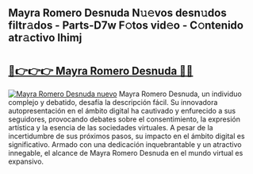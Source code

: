 ## Mayra Romero Desnuda N𝚞𝚎vos desn𝚞dos filtr𝚊dos - Parts-D7w F𝚘tos vid𝚎o - C𝚘ntenido atr𝚊ctivo lhimj

# <h2><a href="http://mba3nx.tromn.icu/?c=Mayra+Romero+Desnuda">🔗👉👉👉 Mayra Romero Desnuda 🔗🔗</a></h2>

[![Mayra Romero Desnuda nuevo](https://i.imgur.com/pEAQMta.gif)](http://mba3nx.tromn.icu/?c=Mayra+Romero+Desnuda)
Mayra Romero Desnuda, un individuo complejo y debatido, desafía la descripción fácil. Su innovadora autopresentación en el ámbito digital ha cautivado y enfurecido a sus seguidores, provocando debates sobre el consentimiento, la expresión artística y la esencia de las sociedades virtuales. A pesar de la incertidumbre de sus próximos pasos, su impacto en el ámbito digital es significativo. Armado con una dedicación inquebrantable y un atractivo innegable, el alcance de Mayra Romero Desnuda en el mundo virtual es expansivo.
